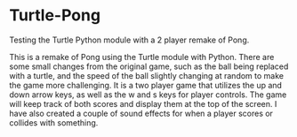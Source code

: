 # Turtle-Pong
Testing the Turtle Python module with a 2 player remake of Pong.

This is a remake of Pong using the Turtle module with Python. There are some small changes from the original game, such as the ball being 
replaced with a turtle, and the speed of the ball slightly changing at random to make the game more challenging. It is a two player game 
that utilizes the up and down arrow keys, as well as the w and s keys for player controls. The game will keep track of both scores and
display them at the top of the screen. I have also created a couple of sound effects for when a player scores or collides with something.
